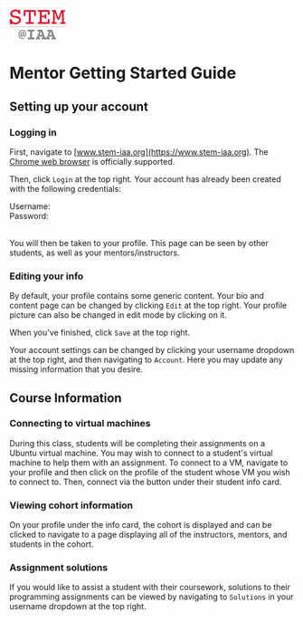 ![StemIAA Logo](STEMatIAA_logo.png)

# Mentor Getting Started Guide

## Setting up your account

### Logging in

First, navigate to [www.stem-iaa.org](https://www.stem-iaa.org). The [Chrome web browser](https://www.google.com/chrome/) is officially supported.

Then, click `Login` at the top right. Your account has already been created with the following credentials:

<div>Username: <mark></mark></div>
<div>Password: <mark></mark></div>
<br>

You will then be taken to your profile. This page can be seen by other students, as well as your mentors/instructors.

### Editing your info

By default, your profile contains some generic content. Your bio and content page can be changed by clicking `Edit` at the top right. Your profile picture can also be changed in edit mode by clicking on it.

When you've finished, click `Save` at the top right.

Your account settings can be changed by clicking your username dropdown at the top right, and then navigating to `Account`. Here you may update any missing information that you desire.

## Course Information

### Connecting to virtual machines

During this class, students will be completing their assignments on a Ubuntu virtual machine. You may wish to connect to a student's virtual machine to help them with an assignment. To connect to a VM, navigate to your profile and then click on the profile of the student whose VM you wish to connect to. Then, connect via the button under their student info card.

### Viewing cohort information

On your profile under the info card, the cohort is displayed and can be clicked to navigate to a page displaying all of the instructors, mentors, and students in the cohort.


### Assignment solutions

If you would like to assist a student with their coursework, solutions to their programming assignments can be viewed by navigating to `Solutions` in your username dropdown at the top right.
